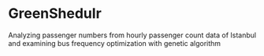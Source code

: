 # GreenShedulr
Analyzing passenger numbers from hourly passenger count data of Istanbul and examining bus frequency optimization with genetic algorithm
